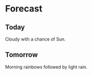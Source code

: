 # Forecast

## Today

Cloudy with a chance of Sun.

## Tomorrow

Morning rainbows followed by light rain.
